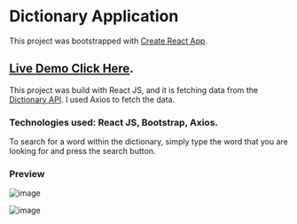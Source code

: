 # Dictionary Application

This project was bootstrapped with [Create React App](https://github.com/facebook/create-react-app).

## [Live Demo Click Here](https://simple-dictionary-project.netlify.app/).

This project was build with React JS, and it is fetching data from the [Dictionary API](https://dictionaryapi.dev/). I used Axios to fetch the data. 

### Technologies used: React JS, Bootstrap, Axios.

To search for a word within the dictionary, simply type the word that you are looking for and press the search button. 

### Preview

![image](https://user-images.githubusercontent.com/102637227/222834298-3d3a0ce5-5f06-4005-91fa-647aa24dc039.png)

![image](https://user-images.githubusercontent.com/102637227/222834382-5efe0d11-6014-4ac3-bd1e-9dcee8ac8cf5.png)


